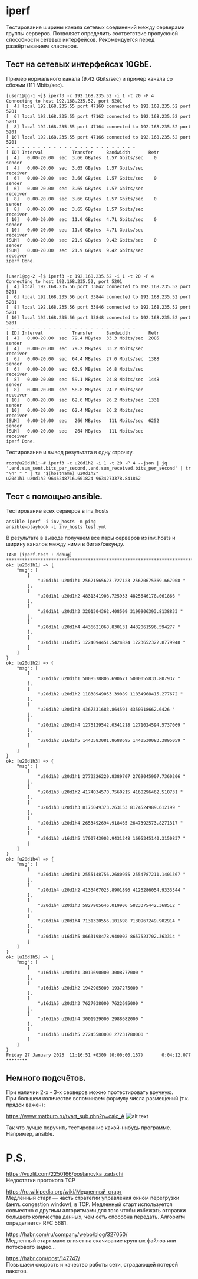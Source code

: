 # iperf<BR>
Тестирование ширины канала сетевых соединений между серверами группы серверов. Позволяет определить соответствие пропускной способности сетевых интерфейсов. Рекомендуется перед развёртыванием кластеров.

## Тест на сетевых интерфейсах 10GbE.<BR>
Пример нормального канала (9.42 Gbits/sec) и пример канала со сбоями (111 Mbits/sec).

<pre><code>[user1@pg-1 ~]$ iperf3 -c 192.168.235.52 -i 1 -t 20 -P 4
Connecting to host 192.168.235.52, port 5201
[  4] local 192.168.235.55 port 47160 connected to 192.168.235.52 port 5201
[  6] local 192.168.235.55 port 47162 connected to 192.168.235.52 port 5201
[  8] local 192.168.235.55 port 47164 connected to 192.168.235.52 port 5201
[ 10] local 192.168.235.55 port 47166 connected to 192.168.235.52 port 5201
- - - - - - - - - - - - - - - - - - - - - - - - -
[ ID] Interval           Transfer     Bandwidth       Retr
[  4]   0.00-20.00  sec  3.66 GBytes  1.57 Gbits/sec    0             sender
[  4]   0.00-20.00  sec  3.65 GBytes  1.57 Gbits/sec                  receiver
[  6]   0.00-20.00  sec  3.66 GBytes  1.57 Gbits/sec    0             sender
[  6]   0.00-20.00  sec  3.65 GBytes  1.57 Gbits/sec                  receiver
[  8]   0.00-20.00  sec  3.66 GBytes  1.57 Gbits/sec    0             sender
[  8]   0.00-20.00  sec  3.65 GBytes  1.57 Gbits/sec                  receiver
[ 10]   0.00-20.00  sec  11.0 GBytes  4.71 Gbits/sec    0             sender
[ 10]   0.00-20.00  sec  11.0 GBytes  4.71 Gbits/sec                  receiver
[SUM]   0.00-20.00  sec  21.9 GBytes  9.42 Gbits/sec    0             sender
[SUM]   0.00-20.00  sec  21.9 GBytes  9.42 Gbits/sec                  receiver
iperf Done.


[user1@pg-2 ~]$ iperf3 -c 192.168.235.52 -i 1 -t 20 -P 4
Connecting to host 192.168.235.52, port 5201
[  4] local 192.168.235.56 port 33842 connected to 192.168.235.52 port 5201
[  6] local 192.168.235.56 port 33844 connected to 192.168.235.52 port 5201
[  8] local 192.168.235.56 port 33846 connected to 192.168.235.52 port 5201
[ 10] local 192.168.235.56 port 33848 connected to 192.168.235.52 port 5201
- - - - - - - - - - - - - - - - - - - - - - - - -
[ ID] Interval           Transfer     Bandwidth       Retr
[  4]   0.00-20.00  sec  79.4 MBytes  33.3 Mbits/sec  2085             sender
[  4]   0.00-20.00  sec  79.2 MBytes  33.2 Mbits/sec                  receiver
[  6]   0.00-20.00  sec  64.4 MBytes  27.0 Mbits/sec  1388             sender
[  6]   0.00-20.00  sec  63.9 MBytes  26.8 Mbits/sec                  receiver
[  8]   0.00-20.00  sec  59.1 MBytes  24.8 Mbits/sec  1448             sender
[  8]   0.00-20.00  sec  58.8 MBytes  24.7 Mbits/sec                  receiver
[ 10]   0.00-20.00  sec  62.6 MBytes  26.2 Mbits/sec  1331             sender
[ 10]   0.00-20.00  sec  62.4 MBytes  26.2 Mbits/sec                  receiver
[SUM]   0.00-20.00  sec   266 MBytes   111 Mbits/sec  6252             sender
[SUM]   0.00-20.00  sec   264 MBytes   111 Mbits/sec                  receiver
iperf Done.
</code></pre>

Тестирование и вывод результата в одну строчку.

<pre><code>root@u20d1h1:~# iperf3 -c u20d1h2 -i 1 -t 20 -P 4 --json | jq '.end.sum_sent.bits_per_second,.end.sum_received.bits_per_second' | tr "\n" " " | ts "$(hostname) u20d1h2"
u20d1h1 u20d1h2 9646248716.601824 9634273378.841862
</code></pre>

## Тест с помощью ansible.<BR>

Тестирование всех серверов в inv_hosts

<pre><code>ansible iperf -i inv_hosts -m ping
ansible-playbook -i inv_hosts test.yml
</code></pre>

В результате в выводе получаем все пары серверов из inv_hosts
и ширину каналов между ними в битах/секунду.

<pre><code>TASK [iperf-test : debug] ***********************************************************************************************************************************************************
ok: [u20d1h1] => {
    "msg": [
        [
            "u20d1h1 u20d1h1 25621565623.727123 25620675369.667908 "
        ],
        [
            "u20d1h1 u20d1h2 4831341908.725933 4825646178.061866 "
        ],
        [
            "u20d1h1 u20d1h3 3201304362.408509 3199906393.8138833 "
        ],
        [
            "u20d1h1 u20d1h4 4436621068.830131 4432061596.594277 "
        ],
        [
            "u20d1h1 u16d1h5 1224094451.5424824 1223652322.8779948 "
        ]
    ]
}
ok: [u20d1h2] => {
    "msg": [
        [
            "u20d1h2 u20d1h1 5008578806.690671 5000055831.807937 "
        ],
        [
            "u20d1h2 u20d1h2 11838949053.39089 11834968415.277672 "
        ],
        [
            "u20d1h2 u20d1h3 4367331683.864591 4350918662.6426 "
        ],
        [
            "u20d1h2 u20d1h4 1276129542.0341218 1271024594.5737069 "
        ],
        [
            "u20d1h2 u16d1h5 1443583081.8688695 1440530083.3895059 "
        ]
    ]
}
ok: [u20d1h3] => {
    "msg": [
        [
            "u20d1h3 u20d1h1 2773226220.8389707 2769045907.7360206 "
        ],
        [
            "u20d1h3 u20d1h2 4174034570.7560215 4168296462.510731 "
        ],
        [
            "u20d1h3 u20d1h3 8176049373.263153 8174524989.612199 "
        ],
        [
            "u20d1h3 u20d1h4 2653492694.918465 2647392573.8271317 "
        ],
        [
            "u20d1h3 u16d1h5 1700743903.9431248 1695345140.3150837 "
        ]
    ]
}
ok: [u20d1h4] => {
    "msg": [
        [
            "u20d1h4 u20d1h1 2555148756.2680955 2554787211.1401367 "
        ],
        [
            "u20d1h4 u20d1h2 4133467023.8901896 4126286054.9333344 "
        ],
        [
            "u20d1h4 u20d1h3 5827905646.019906 5823375442.368512 "
        ],
        [
            "u20d1h4 u20d1h4 7131320556.101698 7130967249.902914 "
        ],
        [
            "u20d1h4 u16d1h5 8663198478.940002 8657523702.363314 "
        ]
    ]
}
ok: [u16d1h5] => {
    "msg": [
        [
            "u16d1h5 u20d1h1 3019690000 3008777000 "
        ],
        [
            "u16d1h5 u20d1h2 1942905000 1937275000 "
        ],
        [
            "u16d1h5 u20d1h3 7627938000 7622695000 "
        ],
        [
            "u16d1h5 u20d1h4 3001929000 2988682000 "
        ],
        [
            "u16d1h5 u16d1h5 27245580000 27231780000 "
        ]
    ]
}
Friday 27 January 2023  11:16:51 +0300 (0:00:00.157)       0:04:12.077 ******** 
</code></pre>

## Немного подсчётов.

При наличии 2-х - 3-х серверов можно протестировать вручную.<BR>
При большем количестве вспоминаем формулу числа размещений (т.к. прядок важен):

https://www.matburo.ru/tvart_sub.php?p=calc_A
![alt text](cnk1.png)

Так что лучше поручить тестирование какой-нибудь программе. Например, ansible.

# P.S.<BR>
https://vuzlit.com/2250166/postanovka_zadachi<BR>
Недостатки протокола TCP

https://ru.wikipedia.org/wiki/Медленный_старт<BR>
Медленный старт — часть стратегии управления окном перегрузки (англ. congestion window), в TCP. Медленный старт используется совместно с другими алгоритмами для того чтобы избежать отправки большего количества данных, чем сеть способна передать. Алгоритм определяется RFC 5681.

https://habr.com/ru/company/webo/blog/327050/<BR>
Медленный старт мало влияет на скачивание крупных файлов или потокового видео...

https://habr.com/post/147747/<BR>
Повышаем скорость и качество работы сети, страдающей потерей пакетов.

